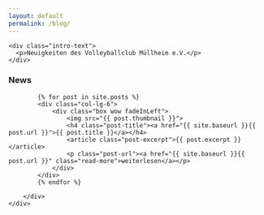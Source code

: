 ```yaml
---
layout: default
permalink: /blog/
---
```


<!--===== Intro =====-->
  <section id="intro">

    <div class="intro-text">
      <p>Neuigkeiten des Volleyballclub Müllheim e.V.</p>
    </div>
  </section>
<!--===== #intro =====-->

<main id="main">
    
<!--===== News =====-->
<section id="news" class="section-bg">
    <div class="container">
        <div class="section-header">
            <h3 class="section-title">News</h3>
            <span class="section-divider"></span>
            <p class="section-description"></p>
        </div>
        <div class="row newsposts">

            {% for post in site.posts %}
            <div class="col-lg-6">
                <div class="box wow fadeInLeft">
                    <img src="{{ post.thumbnail }}">
                    <h4 class="post-title"><a href="{{ site.baseurl }}{{ post.url }}">{{ post.title }}</a></h4>
                    <article class="post-excerpt">{{ post.excerpt }}</article>
                    <p class="post-url"><a href="{{ site.baseurl }}{{ post.url }}" class="read-more">weiterlesen</a></p>
                </div>
            </div>
            {% endfor %}

        </div>
    </div>
</section>
<!--===== #news =====-->

</main>
